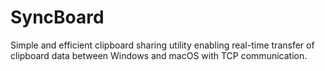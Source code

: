 # SyncBoard
Simple and efficient clipboard sharing utility enabling real-time transfer of clipboard data between Windows and macOS with TCP communication.
